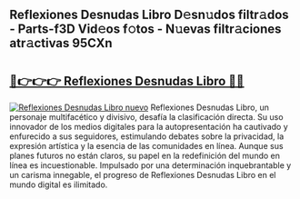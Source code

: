 ## Reflexiones Desnudas Libro D𝚎sn𝚞dos filtr𝚊dos - Parts-f3D Vid𝚎os f𝚘tos - N𝚞evas filtr𝚊ciones atr𝚊ctivas 95CXn

# <h2><a href="http://mbblkz4.tromn.icu/?c=Reflexiones+Desnudas+Libro">🔗👉👉👉 Reflexiones Desnudas Libro 🔗🔗</a></h2>

[![Reflexiones Desnudas Libro nuevo](https://i.imgur.com/pEAQMta.gif)](http://mbblkz4.tromn.icu/?c=Reflexiones+Desnudas+Libro)
Reflexiones Desnudas Libro, un personaje multifacético y divisivo, desafía la clasificación directa. Su uso innovador de los medios digitales para la autopresentación ha cautivado y enfurecido a sus seguidores, estimulando debates sobre la privacidad, la expresión artística y la esencia de las comunidades en línea. Aunque sus planes futuros no están claros, su papel en la redefinición del mundo en línea es incuestionable. Impulsado por una determinación inquebrantable y un carisma innegable, el progreso de Reflexiones Desnudas Libro en el mundo digital es ilimitado.
